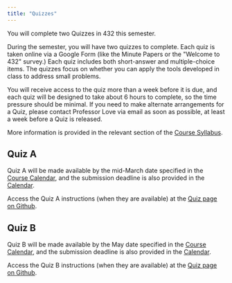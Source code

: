 ```yaml
---
title: "Quizzes"
---
```


You will complete two Quizzes in 432 this semester. 

During the semester, you will have two quizzes to complete. Each quiz is taken online via a Google Form (like the Minute Papers or the "Welcome to 432" survey.) Each quiz includes both short-answer and multiple-choice items. The quizzes focus on whether you can apply the tools developed in class to address small problems.

You will receive access to the quiz more than a week before it is due, and each quiz will be designed to take about 6 hours to complete, so the time pressure should be minimal. If you need to make alternate arrangements for a Quiz, please contact Professor Love via email as soon as possible, at least a week before a Quiz is released.

More information is provided in the relevant section of the [Course Syllabus](https://thomaselove.github.io/432-2021-syllabus/assignments-and-grading.html#quizzes).

## Quiz A

Quiz A will be made available by the mid-March date specified in the [Course Calendar](https://thomaselove.github.io/432/calendar.html), and the submission deadline is also provided in the [Calendar](https://thomaselove.github.io/432/calendar.html).

Access the Quiz A instructions (when they are available) at the [Quiz page on Github](https://github.com/THOMASELOVE/432-2021/tree/master/quizzes).

## Quiz B

Quiz B will be made available by the May date specified in the [Course Calendar](https://thomaselove.github.io/432/calendar.html), and the submission deadline is also provided in the [Calendar](https://thomaselove.github.io/432/calendar.html).

Access the Quiz B instructions (when they are available) at the [Quiz page on Github](https://github.com/THOMASELOVE/432-2021/tree/master/quizzes).
